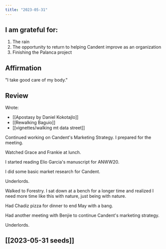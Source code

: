 ```yaml
---
title: "2023-05-31"
---
```

## I am grateful for:
1. The rain
2. The opportunity to return to helping Candent improve as an organization
3. Finishing the Palanca project

## Affirmation

"I take good care of my body."

## Review

Wrote:
- [[Apostasy by Daniel Kokotajlo]]
- [[Rewalking Baguio]]
- [[vignettes/walking mt data street]]

Continued working on Candent's Marketing Strategy. I prepared for the meeting.

Watched Grace and Frankie at lunch.

I started reading Elio Garcia's manuscript for ANWW20.

I did some basic market research for Candent.

Underlords.

Walked to Forestry. I sat down at a bench for a longer time and realized I need more time like this with nature, just being with nature.

Had Chadiz pizza for dinner to end May with a bang.

Had another meeting with Benjie to continue Candent's marketing strategy.

Underlords.

## [[2023-05-31 seeds]]
